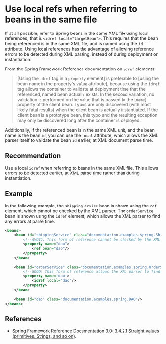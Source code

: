 # Use local refs when referring to beans in the same file
If at all possible, refer to Spring beans in the same XML file using local references, that is `<idref local="targetBean">`. This requires that the bean being referenced is in the same XML file, and is named using the `id` attribute. Using local references has the advantage of allowing reference errors to be detected during XML parsing, instead of during deployment or instantiation.

From the Spring Framework Reference documentation on `idref` elements:

> \[Using the `idref` tag in a `property` element\] is preferable to \[using the bean name in the property's `value` attribute\], because using the `idref` tag allows the container to validate at deployment time that the referenced, named bean actually exists. In the second variation, no validation is performed on the value that is passed to the \[`name`\] property of the client bean. Typos are only discovered (with most likely fatal results) when the client bean is actually instantiated. If the client bean is a prototype bean, this typo and the resulting exception may only be discovered long after the container is deployed.

Additionally, if the referenced bean is in the same XML unit, and the bean name is the bean `id`, you can use the `local` attribute, which allows the XML parser itself to validate the bean `id` earlier, at XML document parse time.


## Recommendation
Use a local `idref` when referring to beans in the same XML file. This allows errors to be detected earlier, at XML parse time rather than during instantiation.


## Example
In the following example, the `shippingService` bean is shown using the `ref` element, which cannot be checked by the XML parser. The `orderService` bean is shown using the `idref` element, which allows the XML parser to find any errors at parse time.


```xml
<beans>
	<bean id="shippingService" class="documentation.examples.spring.ShippingService">
		<!--AVOID: This form of reference cannot be checked by the XML parser-->
		<property name="dao">
			<ref bean="dao"/>
		</property>
	</bean>
	
	<bean id="orderService" class="documentation.examples.spring.OrderService">
		<!--GOOD: This form of reference allows the XML parser to find any errors at parse time-->
		<property name="dao">
			<idref local="dao"/>
		</property>
	</bean>
	
	<bean id="dao" class="documentation.examples.spring.DAO"/>
</beans>
```

## References
* Spring Framework Reference Documentation 3.0: [3.4.2.1 Straight values (primitives, Strings, and so on)](http://static.springsource.org/spring/docs/3.0.x/spring-framework-reference/html/beans.html#beans-value-element).
